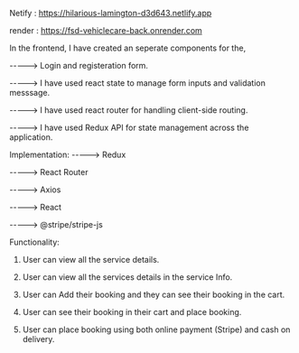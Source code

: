 Netify : https://hilarious-lamington-d3d643.netlify.app

render : https://fsd-vehiclecare-back.onrender.com

In the frontend, I have created an seperate components for the,

 -----> Login and registeration form.

 -----> I have used react state to manage form inputs and validation messsage.

 -----> I have used react router for handling client-side routing.

 -----> I have used Redux API for state management across the application.

 Implementation:
 -----> Redux
 
 -----> React Router
 
 -----> Axios
 
 -----> React
 
 -----> @stripe/stripe-js

 Functionality:
 1) User can view all the service details.
  
 2) User can view all the services details in the service Info.
 
 3) User can Add their booking and they can see their booking in the cart.
 
 4) User can see their booking in their cart and place booking.
 
 5) User can place booking using both online payment (Stripe) and cash on delivery.






